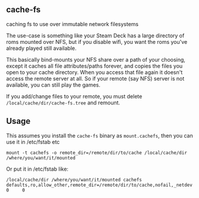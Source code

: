 cache-fs
--------

caching fs to use over immutable network filesystems

The use-case is something like your Steam Deck has a large directory of roms mounted over NFS, but if you disable wifi,
you want the roms you've already played still available.

This basically bind-mounts your NFS share over a path of your choosing, except it caches all file attributes/paths
forever, and copies the files you open to your cache directory. When you access that file again it doesn't access the
remote server at all.  So if your remote (say NFS) server is not available, you can still play the games.

If you add/change files to your remote, you must delete `/local/cache/dir/cache-fs.tree` and remount.

Usage
-----

This assumes you install the `cache-fs` binary as `mount.cachefs`, then you can use it in /etc/fstab etc
```
mount -t cachefs -o remote_dir=/remote/dir/to/cache /local/cache/dir /where/you/want/it/mounted
```

Or put it in /etc/fstab like:
```
/local/cache/dir /where/you/want/it/mounted cachefs defaults,ro,allow_other,remote_dir=/remote/dir/to/cache,nofail,_netdev 0     0
```
